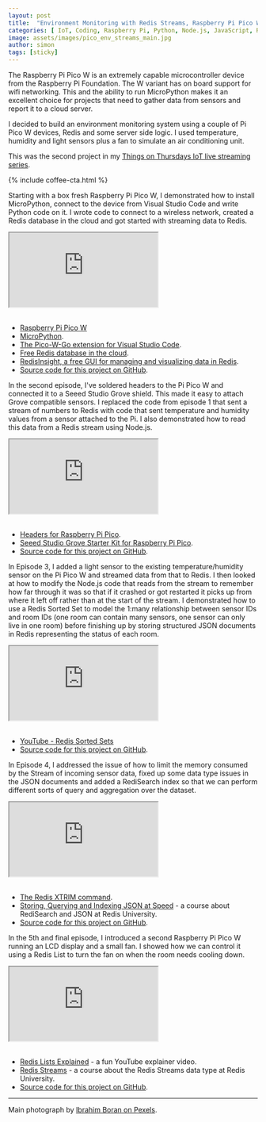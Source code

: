 ```yaml
---
layout: post
title:  "Environment Monitoring with Redis Streams, Raspberry Pi Pico W and MicroPython"
categories: [ IoT, Coding, Raspberry Pi, Python, Node.js, JavaScript, Redis ]
image: assets/images/pico_env_streams_main.jpg
author: simon
tags: [sticky]
---
```

The Raspberry Pi Pico W is an extremely capable microcontroller device from the Raspberry Pi Foundation.  The W variant has on board support for wifi networking.  This and the ability to run MicroPython makes it an excellent choice for projects that need to gather data from sensors and report it to a cloud server.

I decided to build an environment monitoring system using a couple of Pi Pico W devices, Redis and some server side logic.  I used temperature, humidity and light sensors plus a fan to simulate an air conditioning unit.

This was the second project in my [Things on Thursdays IoT live streaming series](/things-on-thursdays-livestreams/).  

{% include coffee-cta.html %}

Starting with a box fresh Raspberry Pi Pico W, I demonstrated how to install MicroPython, connect to the device from Visual Studio Code and write Python code on it.  I wrote code to connect to a wireless network, created a Redis database in the cloud and got started with streaming data to Redis.

<div class="embed-responsive embed-responsive-16by9">
  <iframe class="embed-responsive-item" src="https://www.youtube.com/embed/8Q3jK5CAfNQ?start=25" allowfullscreen></iframe>
</div><br/>

* [Raspberry Pi Pico W](https://www.raspberrypi.com/documentation/microcontrollers/raspberry-pi-pico.html)
* [MicroPython](https://micropython.org/).
* [The Pico-W-Go extension for Visual Studio Code](https://marketplace.visualstudio.com/items?itemName=paulober.pico-w-go).
* [Free Redis database in the cloud](https://redis.com/try-free/).
* [RedisInsight, a free GUI for managing and visualizing data in Redis](https://redis.com/redis-enterprise/redis-insight/).
* [Source code for this project on GitHub](https://github.com/simonprickett/raspberry-pi-pico-redis).

In the second episode, I've soldered headers to the Pi Pico W and connected it to a Seeed Studio Grove shield.  This made it easy to attach Grove compatible sensors.  I replaced the code from episode 1 that sent a stream of numbers to Redis with code that sent temperature and humidity values from a sensor attached to the Pi.  I also demonstrated how to read this data from a Redis stream using Node.js.

<div class="embed-responsive embed-responsive-16by9">
  <iframe class="embed-responsive-item" src="https://www.youtube.com/embed/TQlsvxD6zRM?start=25" allowfullscreen></iframe>
</div><br/>

* [Headers for Raspberry Pi Pico](https://shop.pimoroni.com/products/pico-header-pack?variant=32374935715923).
* [Seeed Studio Grove Starter Kit for Raspberry Pi Pico](https://www.seeedstudio.com/Grove-Starter-Kit-for-Raspberry-Pi-Pico-p-4851.html).
* [Source code for this project on GitHub](https://github.com/simonprickett/raspberry-pi-pico-redis).

In Episode 3, I added a light sensor to the existing temperature/humidity sensor on the Pi Pico W and streamed data from that to Redis.  I then looked at how to modify the Node.js code that reads from the stream to remember how far through it was so that if it crashed or got restarted it picks up from where it left off rather than at the start of the stream.  I demonstrated how to use a Redis Sorted Set to model the 1:many relationship between sensor IDs and room IDs (one room can contain many sensors, one sensor can only live in one room) before finishing up by storing structured JSON documents in Redis representing the status of each room.

<div class="embed-responsive embed-responsive-16by9">
  <iframe class="embed-responsive-item" src="https://www.youtube.com/embed/0vw_vhouca8?start=15" allowfullscreen></iframe>
</div><br/>

* [YouTube - Redis Sorted Sets](https://www.youtube.com/watch?v=MUKlxdBQZ7g)
* [Source code for this project on GitHub](https://github.com/simonprickett/raspberry-pi-pico-redis).

In Episode 4, I addressed the issue of how to limit the memory consumed by the Stream of incoming sensor data, fixed up some data type issues in the JSON documents and added a RediSearch index so that we can perform different sorts of query and aggregation over the dataset.

<div class="embed-responsive embed-responsive-16by9">
  <iframe class="embed-responsive-item" src="https://www.youtube.com/embed/MuaJzyUHmx0?start=20" allowfullscreen></iframe>
</div><br/>

* [The Redis XTRIM command](https://redis.io/commands/xtrim/).
* [Storing, Querying and Indexing JSON at Speed](https://university.redis.com/courses/ru204/) - a course about RediSearch and JSON at Redis University.
* [Source code for this project on GitHub](https://github.com/simonprickett/raspberry-pi-pico-redis).

In the 5th and final episode, I introduced a second Raspberry Pi Pico W running an LCD display and a small fan.  I showed how we can control it using a Redis List to turn the fan on when the room needs cooling down.

<div class="embed-responsive embed-responsive-16by9">
  <iframe class="embed-responsive-item" src="https://www.youtube.com/embed/ypQ4bjiKeRo?start=24" allowfullscreen></iframe>
</div><br/>

* [Redis Lists Explained](https://www.youtube.com/watch?v=PB5SeOkkxQc) - a fun YouTube explainer video.
* [Redis Streams](https://university.redis.com/course/ru202) - a course about the Redis Streams data type at Redis University.
* [Source code for this project on GitHub](https://github.com/simonprickett/raspberry-pi-pico-redis).

--- 
Main photograph by [Ibrahim Boran on Pexels](https://www.pexels.com/photo/close-up-photo-of-control-panel-3582392/).
